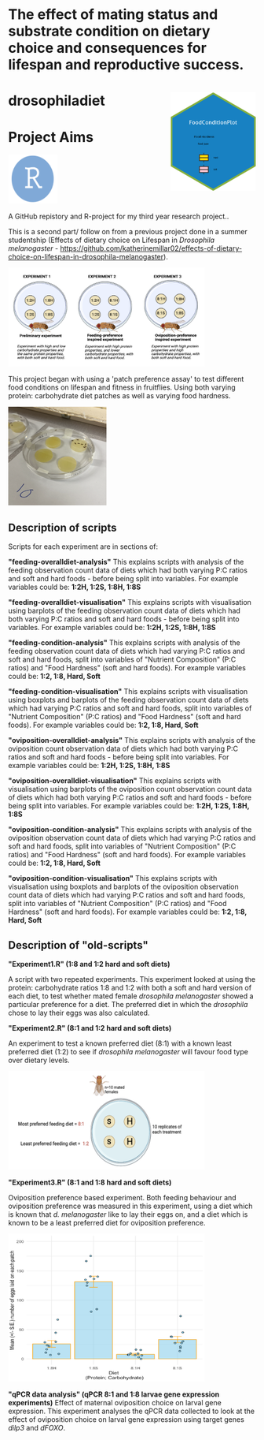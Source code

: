 # The effect of mating status and substrate condition on dietary choice and consequences for lifespan and reproductive success.

# drosophiladiet <img src='images/ggplot2fh.png' align="right" height="200" />
 

# Project Aims 

<img title="droso pic" alt="drosopAlt text" src="/images/RLogo.png" width=100 height=100>

A GitHub repistory and R-project for my third year research project..

This is a second part/ follow on from a previous project done in a summer studentship (Effects of dietary choice on Lifespan in *Drosophila melanogaster* - https://github.com/katherinemillar02/effects-of-dietary-choice-on-lifespan-in-drosophila-melanogaster).

<img title="droso pic" alt="drosopAlt text" src="/images/experimentlayout.png" width=400 height=200>


This project began with using a 'patch preference assay' to test different food conditions on lifespan and fitness in fruitflies. Using both varying protein: carbohydrate diet patches as well as varying food hardness. 

<img title="droso pic" alt="drosopAlt text" src="/images/exp1assay.png" width=200 height=200>

## Description of scripts 

Scripts for each experiment are in sections of: 

**"feeding-overalldiet-analysis"**
This explains scripts with analysis of the feeding observation count data of diets which had both varying P:C ratios and soft and hard foods - before being split into variables. 
For example variables could be: **1:2H, 1:2S, 1:8H, 1:8S**

**"feeding-overalldiet-visualisation"**
This explains scripts with visualisation using barplots of the feeding observation count data of diets which had both varying P:C ratios and soft and hard foods - before being split into variables. 
For example variables could be: **1:2H, 1:2S, 1:8H, 1:8S**

**"feeding-condition-analysis"**
This explains scripts with analysis of the feeding observation count data of diets which had varying P:C ratios and soft and hard foods, split into variables of "Nutrient Composition" (P:C ratios)
and "Food Hardness" (soft and hard foods). 
For example variables could be: **1:2, 1:8, Hard, Soft**

**"feeding-condition-visualisation"**
This explains scripts with visualisation using boxplots and barplots of the feeding observation count data of diets which had varying P:C ratios and soft and hard foods, split into variables of "Nutrient Composition" (P:C ratios) and "Food Hardness" (soft and hard foods). 
For example variables could be: **1:2, 1:8, Hard, Soft**

**"oviposition-overalldiet-analysis"**
This explains scripts with analysis of the oviposition count observation data of diets which had both varying P:C ratios and soft and hard foods - before being split into variables. 
For example variables could be: **1:2H, 1:2S, 1:8H, 1:8S**

**"oviposition-overalldiet-visualisation"**
This explains scripts with visualisation using barplots of the oviposition count observation count data of diets which had both varying P:C ratios and soft and hard foods - before being split into variables. 
For example variables could be: **1:2H, 1:2S, 1:8H, 1:8S**

**"oviposition-condition-analysis"**
This explains scripts with analysis of the oviposition observation count data of diets which had varying P:C ratios and soft and hard foods, split into variables of "Nutrient Composition" (P:C ratios)
and "Food Hardness" (soft and hard foods). 
For example variables could be: **1:2, 1:8, Hard, Soft**

**"oviposition-condition-visualisation"**
This explains scripts with visualisation using boxplots and barplots of the oviposition observation count data of diets which had varying P:C ratios and soft and hard foods, split into variables of "Nutrient Composition" (P:C ratios) and "Food Hardness" (soft and hard foods). 
For example variables could be: **1:2, 1:8, Hard, Soft**


## Description of "old-scripts" 

**"Experiment1.R" (1:8 and 1:2 hard and soft diets)**

A script with two repeated experiments. This experiment looked at using the protein: carbohydrate ratios 1:8 and 1:2 with both a soft and hard version of each diet, to test whether mated female *drosophila melanogaster* showed a particular preference for a diet. 
The preferred diet in which the *drosophila* chose to lay their eggs was also calculated. 

**"Experiment2.R" (8:1 and 1:2 hard and soft diets)**

An experiment to test a known preferred diet (8:1) with a known least preferred diet (1:2) to see if *drosophila melanogaster* will favour food type over dietary levels. 

<img title="droso pic" alt="drosopAlt text" src="/images/drosophila.schematic.png" width=400 height=200>

**"Experiment3.R" (8:1 and 1:8 hard and soft diets)**

Oviposition preference based experiment.
Both feeding behaviour and oviposition preference was measured in this experiment, using a diet which is known that *d. melanogaster* like to lay their eggs on, and a diet which is known to be a least preferred diet for oviposition preference. 

<img title="droso pic" alt="drosopAlt text" src="/images/graphimage.png" width=400 height=300>

**"qPCR data analysis" (qPCR 8:1 and 1:8 larvae gene expression experiments)**
Effect of maternal oviposition choice on larval gene expression.  This experiment analyses the qPCR data collected to look at the effect of oviposition choice on larval gene expression using target genes *dilp3* and *dFOXO*. 
